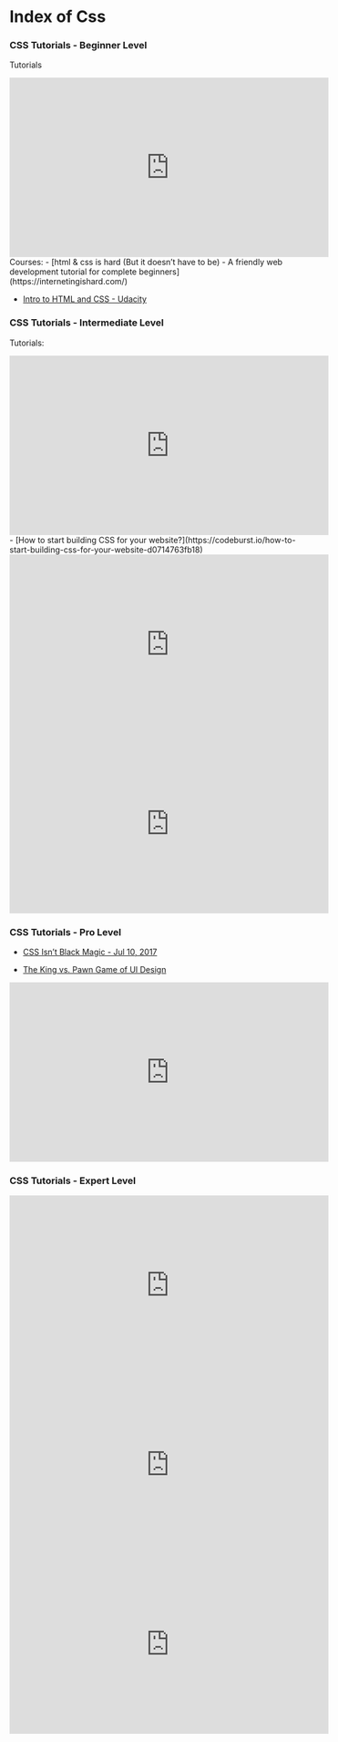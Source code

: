 
# Index of Css


### CSS Tutorials - Beginner Level

Tutorials
<iframe width="560" height="315" src="https://www.youtube.com/embed/yfoY53QXEnI" frameborder="0" allow="autoplay; encrypted-media" allowfullscreen></iframe>
Courses:
- [html & css is hard (But it doesn’t have to be) - A friendly web development tutorial for complete beginners](https://internetingishard.com/)
                        
- [Intro to HTML and CSS - Udacity](https://www.udacity.com/course/intro-to-html-and-css--ud001?utm_medium=referral&utm_campaign=api)
                        

### CSS Tutorials - Intermediate Level

Tutorials:
<iframe width="560" height="315" src="https://www.youtube.com/embed/Wm6CUkswsNw" frameborder="0" allow="autoplay; encrypted-media" allowfullscreen></iframe>
- [How to start building CSS for your website?](https://codeburst.io/how-to-start-building-css-for-your-website-d0714763fb18)
                        
<iframe width="560" height="315" src="https://www.youtube.com/embed/hVdTQWASliE" frameborder="0" allow="autoplay; encrypted-media" allowfullscreen></iframe>
<iframe width="560" height="315" src="https://www.youtube.com/embed/Xy3GlrddZFI" frameborder="0" allow="autoplay; encrypted-media" allowfullscreen></iframe>

### CSS Tutorials - Pro Level

- [CSS Isn’t Black Magic - Jul 10, 2017](https://medium.freecodecamp.org/its-not-dark-magic-pulling-back-the-curtains-from-your-stylesheets-c8d677fa21b2)
                        
- [The King vs. Pawn Game of UI Design](http://alistapart.com/article/the-king-vs-pawn-game-of-ui-design)
                        
<iframe width="560" height="315" src="https://www.youtube.com/embed/TCaktFI3wCA" frameborder="0" allow="autoplay; encrypted-media" allowfullscreen></iframe>

### CSS Tutorials - Expert Level

<iframe width="560" height="315" src="https://www.youtube.com/embed/hO-7Xg9HuX0" frameborder="0" allow="autoplay; encrypted-media" allowfullscreen></iframe>
<iframe width="560" height="315" src="https://www.youtube.com/embed/Wb5xDcUNq48" frameborder="0" allow="autoplay; encrypted-media" allowfullscreen></iframe>
<iframe width="560" height="315" src="https://www.youtube.com/embed/OjIxscGV-Qg" frameborder="0" allow="autoplay; encrypted-media" allowfullscreen></iframe>
